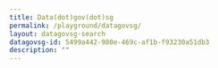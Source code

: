 ```yaml
---
title: Data(dot)gov(dot)sg
permalink: /playground/datagovsg/
layout: datagovsg-search
datagovsg-id: 5499a442-980e-469c-af1b-f93230a51db3
description: ""
---
```

